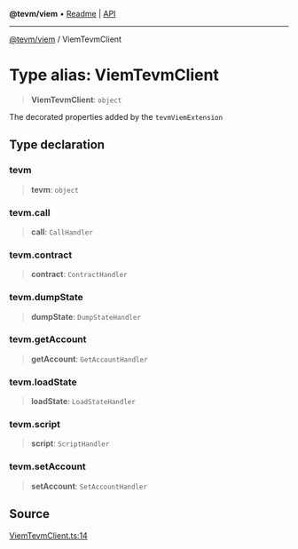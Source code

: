 **@tevm/viem** • [Readme](../README.md) \| [API](../globals.md)

***

[@tevm/viem](../README.md) / ViemTevmClient

# Type alias: ViemTevmClient

> **ViemTevmClient**: `object`

The decorated properties added by the `tevmViemExtension`

## Type declaration

### tevm

> **tevm**: `object`

### tevm.call

> **call**: `CallHandler`

### tevm.contract

> **contract**: `ContractHandler`

### tevm.dumpState

> **dumpState**: `DumpStateHandler`

### tevm.getAccount

> **getAccount**: `GetAccountHandler`

### tevm.loadState

> **loadState**: `LoadStateHandler`

### tevm.script

> **script**: `ScriptHandler`

### tevm.setAccount

> **setAccount**: `SetAccountHandler`

## Source

[ViemTevmClient.ts:14](https://github.com/evmts/tevm-monorepo/blob/main/extensions/viem/src/ViemTevmClient.ts#L14)
